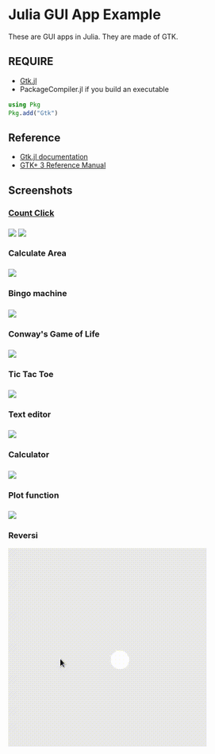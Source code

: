 # Julia GUI App Example

These are GUI apps in Julia. They are made of GTK.

## REQUIRE
- [Gtk.jl](https://github.com/JuliaGraphics/Gtk.jl)
- PackageCompiler.jl if you build an executable

```julia
using Pkg
Pkg.add("Gtk")
```

## Reference
- [Gtk.jl documentation](http://juliagraphics.github.io/Gtk.jl/latest/)
- [GTK+ 3 Reference Manual](https://developer.gnome.org/gtk3/stable/)

## Screenshots
### [Count Click](./example/CountClick)
<img src="screenshots/click.png" align="middle" />

<img src="screenshots/clickreset.png" align="middle" />

### Calculate Area
<img src="screenshots/calarea.png" align="middle" />

### Bingo machine
<img src="screenshots/bingomachine.png" align="middle" />

### Conway's Game of Life
<img src="screenshots/gol.png" align="middle" />

### Tic Tac Toe
<img src="screenshots/tictactoe.png" align="middle" />

### Text editor

<img src="screenshots/texteditor.png" align="middle" />

### Calculator
<img src="screenshots/calculator.png" align="middle" />

### Plot function
<img src="screenshots/plotfunction.png" align="middle" />

### Reversi
<img src="screenshots/reversi.gif" align="middle" />
